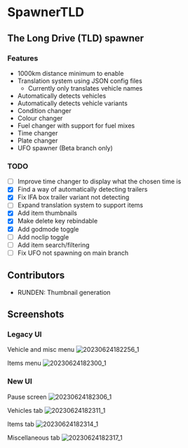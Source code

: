 # SpawnerTLD
## The Long Drive (TLD) spawner

### Features
- 1000km distance minimum to enable
- Translation system using JSON config files
  - Currently only translates vehicle names
- Automatically detects vehicles
- Automatically detects vehicle variants 
- Condition changer
- Colour changer
- Fuel changer with support for fuel mixes
- Time changer
- Plate changer
- UFO spawner (Beta branch only)

### TODO
- [ ] Improve time changer to display what the chosen time is
- [X] Find a way of automatically detecting trailers
- [X] Fix IFA box trailer variant not detecting
- [ ] Expand translation system to support items 
- [x] Add item thumbnails
- [x] Make delete key rebindable
- [x] Add godmode toggle
- [ ] Add noclip toggle
- [ ] Add item search/filtering
- [ ] Fix UFO not spawning on main branch

## Contributors
- RUNDEN: Thumbnail generation

## Screenshots
### Legacy UI
Vehicle and misc menu
![20230624182256_1](https://github.com/OfficiallyM/SpawnerTLD/assets/6341480/dc6aed48-37e1-4037-9238-2f2cc11bca10)

Items menu
![20230624182300_1](https://github.com/OfficiallyM/SpawnerTLD/assets/6341480/96eff922-9065-412d-b8bd-7d61eeb8d282)

### New UI
Pause screen
![20230624182306_1](https://github.com/OfficiallyM/SpawnerTLD/assets/6341480/cc4f64fd-b06e-4775-b9b6-813fd54fd5b8)

Vehicles tab
![20230624182311_1](https://github.com/OfficiallyM/SpawnerTLD/assets/6341480/89f493b5-62f0-4d53-8caa-207dc3776b4c)

Items tab
![20230624182314_1](https://github.com/OfficiallyM/SpawnerTLD/assets/6341480/f9aca091-4c8f-4665-97de-ef4aced90361)

Miscellaneous tab
![20230624182317_1](https://github.com/OfficiallyM/SpawnerTLD/assets/6341480/c985ccb3-ef86-48f6-9341-7aefbd9f60a1)
